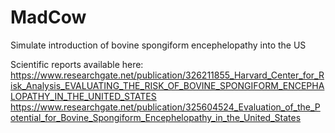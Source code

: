# MadCow
Simulate introduction of bovine spongiform encephelopathy into the US

Scientific reports available here:
https://www.researchgate.net/publication/326211855_Harvard_Center_for_Risk_Analysis_EVALUATING_THE_RISK_OF_BOVINE_SPONGIFORM_ENCEPHALOPATHY_IN_THE_UNITED_STATES
https://www.researchgate.net/publication/325604524_Evaluation_of_the_Potential_for_Bovine_Spongiform_Encephelopathy_in_the_United_States
